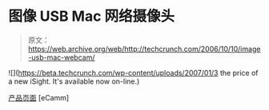 # 图像 USB Mac 网络摄像头

> 原文：<https://web.archive.org/web/http://techcrunch.com/2006/10/10/image-usb-mac-webcam/>

![](https://beta.techcrunch.com/wp-content/uploads/2007/01/3 the price of a new iSight. It's available now on-line.</root>)

[产品页面](https://web.archive.org/web/20201124124251/http://www.ecamm.com/mac/imagewebcam/) [eCamm]